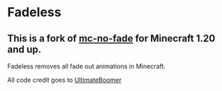 # Fadeless
## This is a fork of [mc-no-fade](https://github.com/UltimateBoomer/mc-no-fade) for Minecraft 1.20 and up.
Fadeless removes all fade out animations in Minecraft.


All code credit goes to [UltimateBoomer](https://github.com/UltimateBoomer/)
